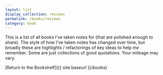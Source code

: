 ```yaml
---
layout: list
display_collection: reviews
permalink: /books/reviews
category: book
---
```


This is a list of all books I've taken notes for (that are polished enough to share). The style of how I've taken notes has changed over time, but broadly these are highlights / refactorings of key ideas to help *me* remember. Some are just collections of good quotations. Your mileage may vary.

[Return to the Bookshelf]({{ site.baseurl }}/books)